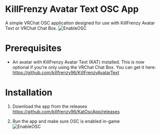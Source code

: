 # KillFrenzy Avatar Text OSC App
A simple VRChat OSC application designed for use with KillFrenzy Avatar Text or VRChat Chat Box.
![EnableOSC](/Images/KatOscApp_Demonstration.gif)

# Prerequisites
- An avatar with KillFrenzy Avatar Text (KAT) installed. This is now optional if you're only using the VRChat Chat Box. You can get it here:\
https://github.com/killfrenzy96/KillFrenzyAvatarText

# Installation
1. Download the app from the releases\
https://github.com/killfrenzy96/KatOscApp/releases

2. Run the app and make sure OSC is enabled in-game\
![EnableOSC](/Images/EnableOSC.gif)
